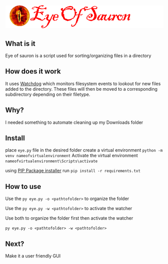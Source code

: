 # ![Eye of Sauron logo](https://github.com/playtunes100/Eye-of-sauron/blob/3762373b65b6a3956c26a11b5842bdc9469fdca8/eye%20of%20sauron%20logo.png)

## What is it
Eye of sauron is a script used for sorting/organizing files in a directory

## How does it work
It uses [Watchdog](https://pypi.org/project/watchdog/) which monitors filesystem events
to lookout for new files added to the directory.
These files will then be moved to a corresponding subdirectory depending on their filetype.

## Why?
I needed something to automate cleaning up my Downloads folder

## Install
place `eye.py` file in the desired folder
create a virtual environment
`python -m venv nameofvirtualenvironment`
Activate the virtual environment
`nameofvirtualenvironment\Scripts\activate`

using [PIP Package installer](https://pypi.org/project/pip/) run
`pip install -r requirements.txt`

## How to use
Use the `py eye.py -o <pathtofolder>` to organize the folder

Use the `py eye.py -w <pathtofolder>` to activate the watcher

Use both to organize the folder first then activate the watcher

`py eye.py -o <pathtofolder> -w <pathtofolder>`


## Next?
Make it a user friendly GUI 




